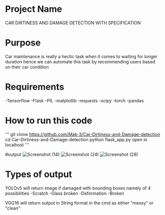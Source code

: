 # Project Name
CAR DIRTINESS AND DAMAGE DETECTION WITH SPECIFICATION

# Purpose
Car maintenance is really a hectic task when it comes to waiting for longer duration hence we can automate this task by recommending users based on their car condition

# Requirements
-Tensorflow
-Flask
-PIL
-matplotlib
-requests
-scipy
-torch
-pandas

# How to run this code
'''
git clone https://github.com/Mak-3/Car-Dirtiness-and-Damage-detection
cd Car-Dirtiness-and-Damage-detection
python flask_app.py
open in localhost
'''

#output
![Screenshot (14)](https://user-images.githubusercontent.com/75625675/212541145-287ca291-f6ef-4f7b-8e09-f379cb03f828.png)
![Screenshot (24)](https://user-images.githubusercontent.com/75625675/212541152-bbc39b55-5b8d-47fa-88c3-e5852806c2a8.png)
![Screenshot (28)](https://user-images.githubusercontent.com/75625675/212541165-32d3aca4-882d-4c27-a18c-aef2c9c79ece.png)

# Types of output
YOLOv5 will return image if damaged with bounding boxes namely of 4 possibilities 
-Scratch
-Glass broken
-Deformation
-Broken

VGG16 will return output in String format in the cmd as either "messy" or "clean"
